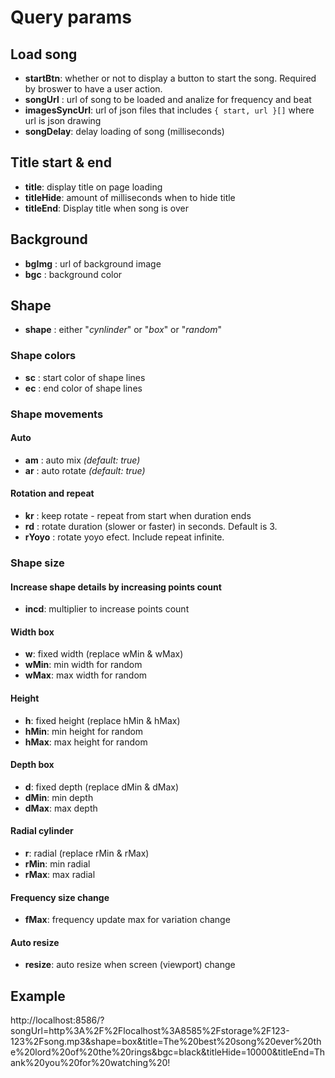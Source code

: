 # Query params

## Load song

- **startBtn**: whether or not to display a button to start the song. Required by broswer to have a user action.
- **songUrl** : url of song to be loaded and analize for frequency and beat
- **imagesSyncUrl**: url of json files that includes `{ start, url }[]` where url is json drawing
- **songDelay**: delay loading of song (milliseconds)

## Title start & end ##

- **title**: display title on page loading
- **titleHide**: amount of milliseconds when to hide title
- **titleEnd**: Display title when song is over

## Background

- **bgImg** : url of background image
- **bgc** : background color

## Shape

- **shape** : either "*cynlinder*" or "*box*" or "*random*"

### Shape colors

- **sc** : start color of shape lines
- **ec** : end color of shape lines

### Shape movements

#### Auto

- **am** : auto mix *(default: true)*
- **ar** : auto rotate *(default: true)*

#### Rotation and repeat

- **kr** : keep rotate - repeat from start when duration ends
- **rd** : rotate duration (slower or faster) in seconds. Default is 3.
- **rYoyo** : rotate yoyo efect. Include repeat infinite.

### Shape size

#### Increase shape details by increasing points count

- **incd**: multiplier to increase points count

#### Width box

- **w**: fixed width (replace wMin & wMax)
- **wMin**: min width for random
- **wMax**: max width for random

#### Height

- **h**: fixed height (replace hMin & hMax)
- **hMin**: min height for random
- **hMax**: max height for random

#### Depth box

- **d**: fixed depth (replace dMin & dMax)
- **dMin**: min depth
- **dMax**: max depth

#### Radial cylinder

- **r**: radial (replace rMin & rMax)
- **rMin**: min radial
- **rMax**: max radial

#### Frequency size change

- **fMax**: frequency update max for variation change

#### Auto resize

- **resize**: auto resize when screen (viewport) change

## Example

http://localhost:8586/?songUrl=http%3A%2F%2Flocalhost%3A8585%2Fstorage%2F123-123%2Fsong.mp3&shape=box&title=The%20best%20song%20ever%20the%20lord%20of%20the%20rings&bgc=black&titleHide=10000&titleEnd=Thank%20you%20for%20watching%20!